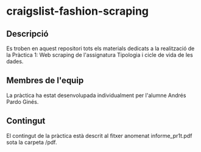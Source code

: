 # craigslist-fashion-scraping

## Descripció

Es troben en aquest repositori tots els materials dedicats a la realització de la Pràctica 1: Web scraping de l'assignatura Tipologia i cicle de vida de les dades.

## Membres de l'equip

La pràctica ha estat desenvolupada individualment per l'alumne Andrés Pardo Ginés.

## Contingut

El contingut de la pràctica està descrit al fitxer anomenat informe_pr1t.pdf sota la carpeta /pdf.


